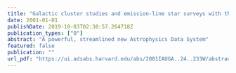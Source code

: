 ```yaml
---
title: "Galactic cluster studies and emission-line star surveys with the Schmidt telescope at Bosscha Observatory - NASA/ADS"
date: 2001-01-01
publishDate: 2019-10-03T02:30:57.264718Z
publication_types: ["0"]
abstract: "A powerful, streamlined new Astrophysics Data System"
featured: false
publication: ""
url_pdf: "https://ui.adsabs.harvard.edu/abs/2001IAUGA..24..233W/abstract"
---
```



